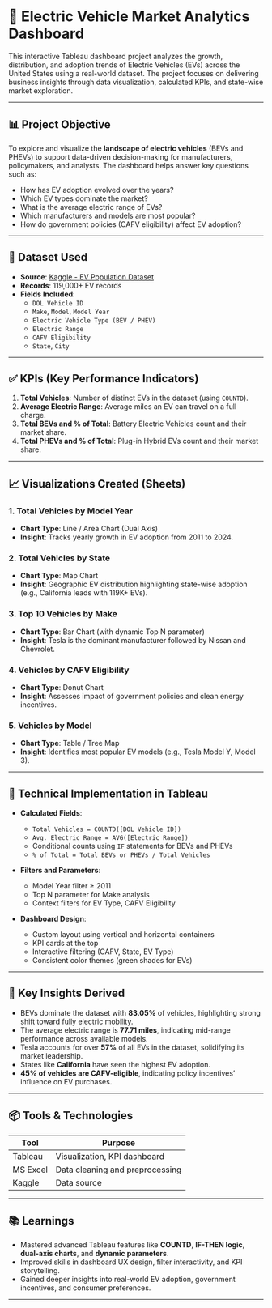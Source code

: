 # 🚗 Electric Vehicle Market Analytics Dashboard

This interactive Tableau dashboard project analyzes the growth, distribution, and adoption trends of Electric Vehicles (EVs) across the United States using a real-world dataset. The project focuses on delivering business insights through data visualization, calculated KPIs, and state-wise market exploration.

---

## 📊 Project Objective

To explore and visualize the **landscape of electric vehicles** (BEVs and PHEVs) to support data-driven decision-making for manufacturers, policymakers, and analysts. The dashboard helps answer key questions such as:
- How has EV adoption evolved over the years?
- Which EV types dominate the market?
- What is the average electric range of EVs?
- Which manufacturers and models are most popular?
- How do government policies (CAFV eligibility) affect EV adoption?

---

## 📁 Dataset Used

- **Source**: [Kaggle - EV Population Dataset](https://www.kaggle.com/)
- **Records**: 119,000+ EV records
- **Fields Included**:
  - `DOL Vehicle ID`
  - `Make`, `Model`, `Model Year`
  - `Electric Vehicle Type (BEV / PHEV)`
  - `Electric Range`
  - `CAFV Eligibility`
  - `State`, `City`

---

## ✅ KPIs (Key Performance Indicators)

1. **Total Vehicles**: Number of distinct EVs in the dataset (using `COUNTD`).
2. **Average Electric Range**: Average miles an EV can travel on a full charge.
3. **Total BEVs and % of Total**: Battery Electric Vehicles count and their market share.
4. **Total PHEVs and % of Total**: Plug-in Hybrid EVs count and their market share.

---

## 📈 Visualizations Created (Sheets)

### 1. Total Vehicles by Model Year
- **Chart Type**: Line / Area Chart (Dual Axis)
- **Insight**: Tracks yearly growth in EV adoption from 2011 to 2024.

### 2. Total Vehicles by State
- **Chart Type**: Map Chart
- **Insight**: Geographic EV distribution highlighting state-wise adoption (e.g., California leads with 119K+ EVs).

### 3. Top 10 Vehicles by Make
- **Chart Type**: Bar Chart (with dynamic Top N parameter)
- **Insight**: Tesla is the dominant manufacturer followed by Nissan and Chevrolet.

### 4. Vehicles by CAFV Eligibility
- **Chart Type**: Donut Chart
- **Insight**: Assesses impact of government policies and clean energy incentives.

### 5. Vehicles by Model
- **Chart Type**: Table / Tree Map
- **Insight**: Identifies most popular EV models (e.g., Tesla Model Y, Model 3).

---

## 🔧 Technical Implementation in Tableau

- **Calculated Fields**:
  - `Total Vehicles = COUNTD([DOL Vehicle ID])`
  - `Avg. Electric Range = AVG([Electric Range])`
  - Conditional counts using `IF` statements for BEVs and PHEVs
  - `% of Total = Total BEVs or PHEVs / Total Vehicles`

- **Filters and Parameters**:
  - Model Year filter ≥ 2011
  - Top N parameter for Make analysis
  - Context filters for EV Type, CAFV Eligibility

- **Dashboard Design**:
  - Custom layout using vertical and horizontal containers
  - KPI cards at the top
  - Interactive filtering (CAFV, State, EV Type)
  - Consistent color themes (green shades for EVs)

---

## 📌 Key Insights Derived

- BEVs dominate the dataset with **83.05%** of vehicles, highlighting strong shift toward fully electric mobility.
- The average electric range is **77.71 miles**, indicating mid-range performance across available models.
- Tesla accounts for over **57%** of all EVs in the dataset, solidifying its market leadership.
- States like **California** have seen the highest EV adoption.
- **45% of vehicles are CAFV-eligible**, indicating policy incentives’ influence on EV purchases.

---

## 📦 Tools & Technologies

| Tool         | Purpose                        |
|--------------|--------------------------------|
| Tableau      | Visualization, KPI dashboard  |
| MS Excel     | Data cleaning and preprocessing |
| Kaggle       | Data source                    |

---

## 📚 Learnings

- Mastered advanced Tableau features like **COUNTD**, **IF-THEN logic**, **dual-axis charts**, and **dynamic parameters**.
- Improved skills in dashboard UX design, filter interactivity, and KPI storytelling.
- Gained deeper insights into real-world EV adoption, government incentives, and consumer preferences.

---
